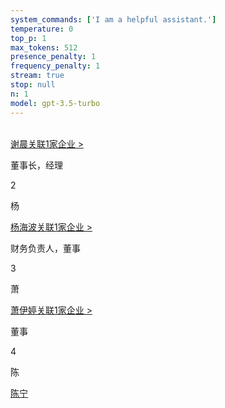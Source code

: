 ```yaml
---
system_commands: ['I am a helpful assistant.']
temperature: 0
top_p: 1
max_tokens: 512
presence_penalty: 1
frequency_penalty: 1
stream: true
stop: null
n: 1
model: gpt-3.5-turbo
---
```


[  
谢晨](https://aiqicha.baidu.com/person?personId=d55e430689bb5bae5e0f883b110ae79c)[关联1家企业 >](https://aiqicha.baidu.com/person?personId=d55e430689bb5bae5e0f883b110ae79c&subtab=personal-allenterprises)

董事长，经理

2

杨

[杨海波](https://aiqicha.baidu.com/person?personId=3266f6fd08a2627866d5e6c14f7d4579)[关联1家企业 >](https://aiqicha.baidu.com/person?personId=3266f6fd08a2627866d5e6c14f7d4579&subtab=personal-allenterprises)

财务负责人，董事

3

萧

[萧伊婷](https://aiqicha.baidu.com/person?personId=56b05e885dcdbc5baa42f5faed28906d)[关联1家企业 >](https://aiqicha.baidu.com/person?personId=56b05e885dcdbc5baa42f5faed28906d&subtab=personal-allenterprises)

董事

4

陈

[陈宁](https://aiqicha.baidu.com/person?personId=3bcaa9e7f81aaeb3c7718219c76330c2)
